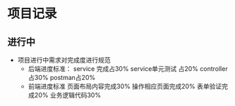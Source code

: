 # 项目记录

## 进行中



- 项目进行中需求对完成度进行规范
  - 后端进度标准：
    service 完成占30%
    service单元测试 占20%
    controller占30%
    postman占20%
  - 前端进度标准
    页面布局内容完成30%
    操作相应页面完成20%
    表单验证完成20%
    业务逻辑代码30%
